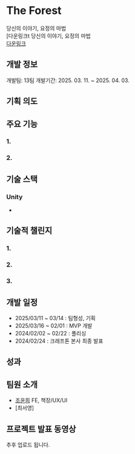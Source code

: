 # The Forest
당신의 이야기, 요정의 마법  
[다운링크t
당신의 이야기, 요정의 마법  
[다운링크]([https://drive.google.com/drive/folders/10XJfwuT1aWuo-5Qv5x-5aak9ZRfT0S_n?usp=drive_link])

## 개발 정보  
개발팀: 13팀 
개발기간: 2025. 03. 11. ~ 2025. 04. 03.  

## 기획 의도 



## 주요 기능
### 1.


### 2. 


## 기술 스택
### Unity
- 

## 기술적 챌린지
### 1. 

### 2.

### 3. 

## 개발 일정
- 2025/03/11 ~ 03/14 : 팀형성, 기획
- 2025/03/16 ~ 02/01 : MVP 개발
- 2024/02/02 ~ 02/22 : 폴리싱
- 2024/02/24 : 크래프톤 본사 최종 발표


## 성과


## 팀원 소개
- [조윤희](https://github.com/y0c0y) FE, 책장/UX/UI  
- [최서영] 


## 프로젝트 발표 동영상
추후 업로드 됩니다.

